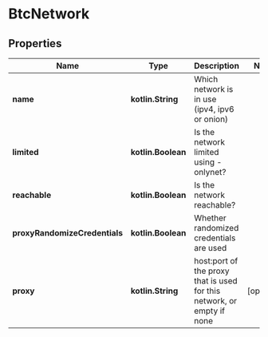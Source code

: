 
# BtcNetwork

## Properties
Name | Type | Description | Notes
------------ | ------------- | ------------- | -------------
**name** | **kotlin.String** | Which network is in use (ipv4, ipv6 or onion) | 
**limited** | **kotlin.Boolean** | Is the network limited using - onlynet? | 
**reachable** | **kotlin.Boolean** | Is the network reachable? | 
**proxyRandomizeCredentials** | **kotlin.Boolean** | Whether randomized credentials are used | 
**proxy** | **kotlin.String** | host:port of the proxy that is used for this network, or empty if none |  [optional]



